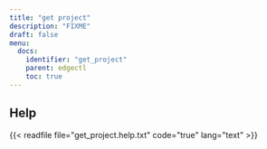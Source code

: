 ```yaml
---
title: "get project"
description: "FIXME"
draft: false
menu:
  docs:
    identifier: "get_project"
    parent: edgectl
    toc: true
---
```


## Help

{{< readfile file="get_project.help.txt" code="true" lang="text" >}}
